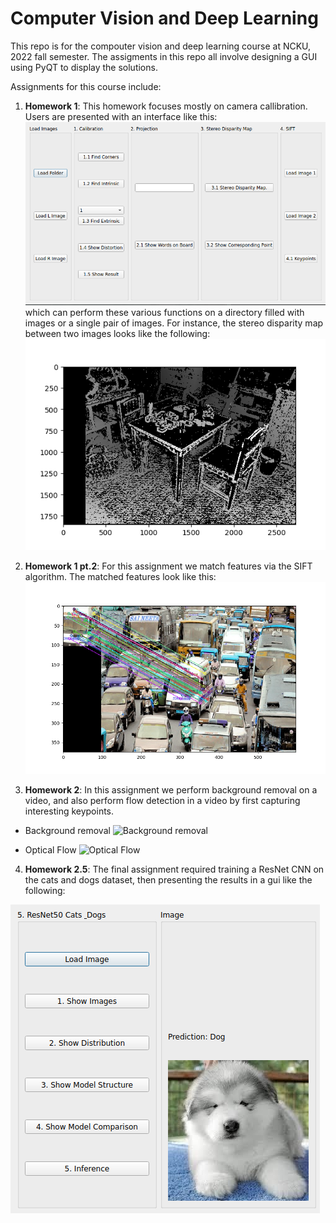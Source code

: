 # Computer Vision and Deep Learning
This repo is for the compouter vision and deep learning course at NCKU, 2022 fall semester.
The assigments in this repo all involve designing a GUI using PyQT to display the solutions.

Assignments for this course include:

1. **Homework 1**: This homework focuses mostly on camera callibration.
Users are presented with an interface like this:
![Interface for question 1](./imgs/q1_gui.png)
which can perform these various functions on a directory filled with images or a single pair of images.
For instance, the stereo disparity map between two images looks like the following:
![Stereo disparity between a left and right image](imgs/stereo_disparity.png)

2. **Homework 1 pt.2**: For this assignment we match features via the SIFT algorithm.
The matched features look like this:
![matched features](./imgs/matched_features.png)

3. **Homework 2**: In this assignment we perform background removal on a video, and also perform flow detection in
a video by first capturing interesting keypoints.

- Background removal 
![Background removal](./imgs/background_subtract.gif)

- Optical Flow
![Optical Flow](./imgs/optical_flow.gif)

4. **Homework 2.5**: The final assignment required training a ResNet CNN on the cats and dogs dataset,
then presenting the results in a gui like the following:

![Inference](./imgs/inference.png)


